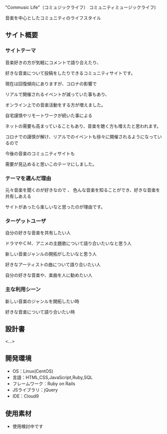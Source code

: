 
"Commusic Life"（コミュジックライフ） コミュニティミュージックライフ)

音楽を中心としたコミュニティのライフスタイル

## サイト概要

### サイトテーマ


音楽好きの方が気軽にコメントで語り合えたり、

好きな音楽について投稿をしたりできるコミュニティサイトです。

現在は回復傾向にありますが、コロナの影響で

リアルで開催されるイベントが減っていた事もあり、

オンライン上での音楽活動をする方が増えました。

自宅謹慎やリモートワークが続いた事による

ネットの需要も高まっていることもあり、音楽を聴く方も増えたと思われます。

コロナでの謹慎が解け、リアルでのイベントも徐々に開催されるようになっているので

今後の音楽のコミュニティサイトも

需要が見込めると思いこのテーマにしました。


### テーマを選んだ理由

元々音楽を聞くのが好きなので
、
色んな音楽を知ることができ、好きな音楽を共有しあえる

サイトがあったら楽しいなと思ったのが理由です。


### ターゲットユーザ

自分の好きな音楽を共有したい人

ドラマやＣＭ、アニメの主題歌について語り合いたいなと思う人

新しい音楽ジャンルの開拓がしたいなと思う人

好きなアーティストの曲について語り合いたい人

自分の好きな音楽や、楽曲を人に勧めたい人


### 主な利用シーン

新しい音楽のジャンルを開拓したい時

好きな音楽について語り合いたい時

## 設計書
<...>

## 開発環境
- OS：Linux(CentOS)
- 言語：HTML,CSS,JavaScript,Ruby,SQL
- フレームワーク：Ruby on Rails
- JSライブラリ：jQuery
- IDE：Cloud9

## 使用素材

- 使用検討中です